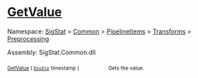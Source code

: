 # [GetValue](./CubicInterpolation-100663727.md)

Namespace: [SigStat]() > [Common](./../../../../README.md) > [PipelineItems]() > [Transforms]() > [Preprocessing](./../README.md)

Assembly: SigStat.Common.dll

<sub>[GetValue](./CubicInterpolation-100663727.md) ( [`Double`](https://docs.microsoft.com/en-us/dotnet/api/System.Double) timestamp )</sub>&nbsp; &nbsp; &nbsp; &nbsp; &nbsp; &nbsp; &nbsp; &nbsp; &nbsp;<sub>Gets the value.</sub>
